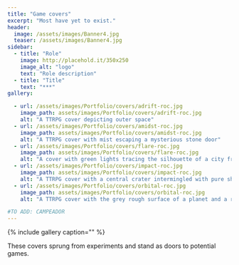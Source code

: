 ```yaml
---
title: "Game covers"
excerpt: "Most have yet to exist."
header:
  image: /assets/images/Banner4.jpg
  teaser: /assets/images/Banner4.jpg
sidebar:
  - title: "Role"
    image: http://placehold.it/350x250
    image_alt: "logo"
    text: "Role description"
  - title: "Title"
    text: "***"
gallery:

  - url: /assets/images/Portfolio/covers/adrift-roc.jpg
    image_path: assets/images/Portfolio/covers/adrift-roc.jpg
    alt: "A TTRPG cover depicting outer space"
  - url: /assets/images/Portfolio/covers/amidst-roc.jpg
    image_path: assets/images/Portfolio/covers/amidst-roc.jpg
    alt: "A TTRPG cover with mist escaping a mysterious stone door"
  - url: /assets/images/Portfolio/covers/flare-roc.jpg
    image_path: assets/images/Portfolio/covers/flare-roc.jpg
    alt: "A cover with green lights tracing the silhouette of a city from above"
  - url: /assets/images/Portfolio/covers/impact-roc.jpg
    image_path: assets/images/Portfolio/covers/impact-roc.jpg
    alt: "A TTRPG cover with a central crater intermingled with pure shapes"
  - url: /assets/images/Portfolio/covers/orbital-roc.jpg
    image_path: assets/images/Portfolio/covers/orbital-roc.jpg
    alt: "A TTRPG cover with the grey rough surface of a planet and a red river above"

#TO ADD: CAMPEADOR
---
```


{% include gallery caption="" %}

These covers sprung from experiments and stand as doors to potential games. 
